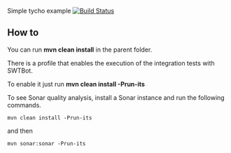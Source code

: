 Simple tycho example
[![Build Status](https://buildhive.cloudbees.com/job/xseignard/job/tycho-demo-camp/badge/icon)](https://buildhive.cloudbees.com/job/xseignard/job/tycho-demo-camp/)

How to
--------------
You can run **mvn clean install** in the parent folder.

There is a profile that enables the execution of the integration tests with SWTBot. 

To enable it just run **mvn clean install -Prun-its**

To see Sonar quality analysis, install a Sonar instance and run the following commands.

    mvn clean install -Prun-its

and then 

    mvn sonar:sonar -Prun-its





